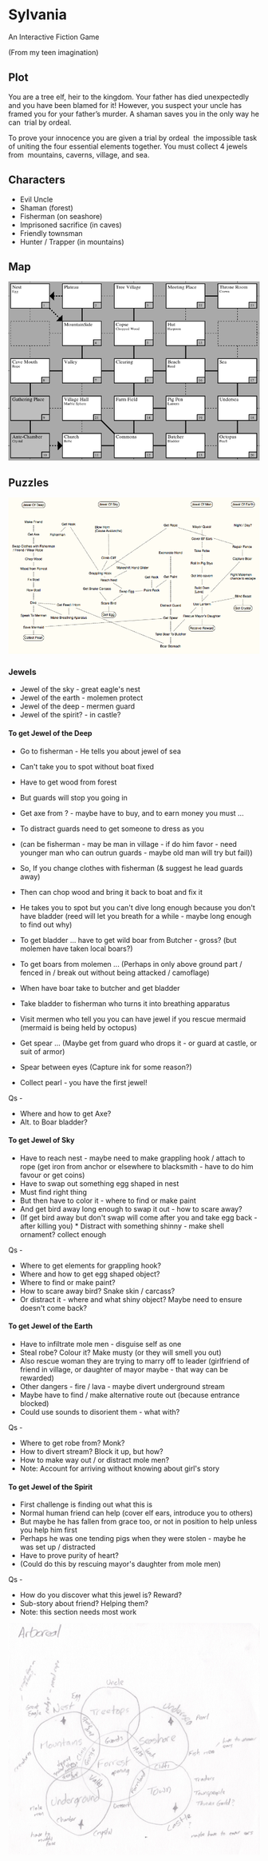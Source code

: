 # Sylvania

An Interactive Fiction Game

(From my teen imagination)

## Plot

You are a tree elf, heir to the kingdom. Your father has died unexpectedly and you have been blamed for it! However, you suspect your uncle has framed you for your father’s murder. A shaman saves you in the only way he can ­ trial by ordeal.

To prove your innocence you are given a trial by ordeal ­ the impossible task of uniting the four
essential elements together. You must collect 4 jewels from ­ mountains, caverns, village, and sea.

## Characters

* Evil Uncle
* Shaman (forest)
* Fisherman (on seashore)
* Imprisoned sacrifice (in caves)
* Friendly townsman
* Hunter / Trapper (in mountains)

## Map

![Map](arborealmap.png)

## Puzzles

![Tasks](arborealtasks.png)

### Jewels

* Jewel of the sky - great eagle's nest
* Jewel of the earth - molemen protect
* Jewel of the deep - mermen guard
* Jewel of the spirit? - in castle?

#### To get Jewel of the Deep

* Go to fisherman - He tells you about jewel of sea
* Can't take you to spot without boat fixed
* Have to get wood from forest
* But guards will stop you going in
* Get axe from ? - maybe have to buy, and to earn money you must ...
* To distract guards need to get someone to dress as you
* (can be fisherman - may be man in village - if do him favor - need younger man who can outrun guards - maybe old man will try but fail))

* So, If you change clothes with fisherman (& suggest he lead guards away)
* Then can chop wood and bring it back to boat and fix it
* He takes you to spot but you can't dive long enough because you don't have bladder (reed will let you breath for a while - maybe long enough to find out why) 
* To get bladder ... have to get wild boar from Butcher - gross? (but molemen have taken local boars?) 
* To get boars from molemen ... (Perhaps in only above ground part / fenced in / break out without being attacked / camoflage)

* When have boar take to butcher and get bladder
* Take bladder to fisherman who turns it into breathing apparatus
* Visit mermen who tell you you can have jewel if you rescue mermaid (mermaid is being held by octopus) 
* Get spear ... (Maybe get from guard who drops it - or guard at castle, or suit of armor) 
* Spear between eyes (Capture ink for some reason?) 
* Collect pearl - you have the first jewel!

Qs -

* Where and how to get Axe?
* Alt. to Boar bladder?

#### To get Jewel of Sky

* Have to reach nest - maybe need to make grappling hook / attach to rope (get iron from anchor or elsewhere to blacksmith - have to do him favour or get coins)
* Have to swap out something egg shaped in nest
* Must find right thing
* But then have to color it - where to find or make paint
* And get bird away long enough to swap it out - how to scare away?
* (If get bird away but don't swap will come after you and take egg back - after killing you) * Distract with something shinny - make shell ornament? collect enough

Qs -

* Where to get elements for grappling hook?
* Where and how to get egg shaped object?
* Where to find or make paint?
* How to scare away bird? Snake skin / carcass?
* Or distract it - where and what shiny object? Maybe need to ensure doesn't come back?

#### To get Jewel of the Earth

* Have to infiltrate mole men - disguise self as one
* Steal robe? Colour it? Make musty (or they will smell you out)
* Also rescue woman they are trying to marry off to leader (girlfriend of friend in village, or daughter of mayor maybe - that way can be rewarded)
* Other dangers - fire / lava - maybe divert underground stream
* Maybe have to find / make alternative route out (because entrance blocked)
* Could use sounds to disorient them - what with?

Qs -

* Where to get robe from? Monk?
* How to divert stream? Block it up, but how?
* How to make way out / or distract mole men?
* Note: Account for arriving without knowing about girl's story

#### To get Jewel of the Spirit

* First challenge is finding out what this is
* Normal human friend can help (cover elf ears, introduce you to others)
* But maybe he has fallen from grace too, or not in position to help unless you help him first
* Perhaps he was one tending pigs when they were stolen - maybe he was set up / distracted
* Have to prove purity of heart?
* (Could do this by rescuing mayor's daughter from mole men)

Qs -

* How do you discover what this jewel is? Reward?
* Sub-story about friend? Helping them?
* Note: this section needs most work

![Early concept drawing](arborealconcept.jpg)
